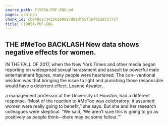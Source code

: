 ```yaml
---
source_path: F1905A-PDF-ENG.md
pages: n/a-n/a
chunk_id: cb948ce7342561b9687d09df58f16f62a9c577cf
title: F1905A-PDF-ENG
---
```

## THE #MeToo BACKLASH New data shows negative effects for women.

IN THE FALL OF 2017, when the New York Times and other media began reporting on widespread sexual harassment and assault by powerful male entertainment figures, many people were heartened. The con- ventional wisdom was that bringing the issue to light and punishing those responsible would have a deterrent effect. Leanne Atwater,

a management professor at the University of Houston, had a different response. “Most of the reaction to #MeToo was celebratory; it assumed women were really going to benefit,” she says. But she and her research colleagues were skeptical. “We said, ‘We aren’t sure this is going to go as positively as people think—there may be some fallout.’”
